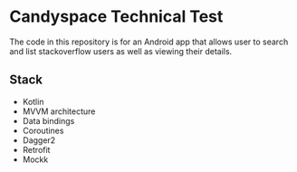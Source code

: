 # Candyspace Technical Test

The code in this repository is for an Android app that allows user to search and list stackoverflow users as well as viewing their details.

## Stack
- Kotlin
- MVVM architecture
- Data bindings
- Coroutines
- Dagger2
- Retrofit
- Mockk
